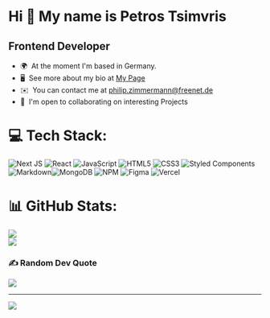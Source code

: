 Hi 👋 My name is Petros Tsimvris
================================

Frontend Developer
------------------

* 🌍  At the moment I'm based in Germany.
* 🖥️  See more about my bio at [My Page](https://www.linkedin.com/in/philip-zimmermann-0a347b239/)
* ✉️  You can contact me at [philip.zimmermann@freenet.de](mailto:philip.zimmermann@freenet.de)
* 🤝  I'm open to collaborating on interesting Projects



# 💻 Tech Stack:
![Next JS](https://img.shields.io/badge/Next-black?style=flat-square&logo=next.js&logoColor=white) ![React](https://img.shields.io/badge/react-%2320232a.svg?style=flat-square&logo=react&logoColor=%2361DAFB)
![JavaScript](https://img.shields.io/badge/javascript-%23323330.svg?style=flat-square&logo=javascript&logoColor=%23F7DF1E)
![HTML5](https://img.shields.io/badge/html5-%23E34F26.svg?style=flat-square&logo=html5&logoColor=white)  ![CSS3](https://img.shields.io/badge/css3-%231572B6.svg?style=flat-square&logo=css3&logoColor=white)   ![Styled Components](https://img.shields.io/badge/styled--components-DB7093?style=flat-square&logo=styled-components&logoColor=white) 
![Markdown](https://img.shields.io/badge/markdown-%23000000.svg?style=flat-square&logo=markdown&logoColor=white)![MongoDB](https://img.shields.io/badge/MongoDB-%234ea94b.svg?style=flat-square&logo=mongodb&logoColor=white) ![NPM](https://img.shields.io/badge/NPM-%23000000.svg?style=flat-square&logo=npm&logoColor=white) 
![Figma](https://img.shields.io/badge/figma-%23F24E1E.svg?style=flat-square&logo=figma&logoColor=white) ![Vercel](https://img.shields.io/badge/vercel-%23000000.svg?style=flat-square&logo=vercel&logoColor=white) 


# 📊 GitHub Stats:
![](https://github-readme-stats.vercel.app/api?username=PhilipZi&theme=dark&hide_border=false&include_all_commits=true&count_private=true)<br/>
![](https://github-readme-streak-stats.herokuapp.com/?user=PhilipZi&theme=dark&hide_border=false)<br/>


### ✍️ Random Dev Quote
![](https://quotes-github-readme.vercel.app/api?type=horizontal&theme=dark)

---
[![](https://visitcount.itsvg.in/api?id=PhilipZi&icon=0&color=3)](https://visitcount.itsvg.in)
